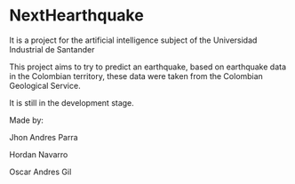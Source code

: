 # NextHearthquake
It is a project for the artificial intelligence subject of the Universidad Industrial de Santander

This project aims to try to predict an earthquake, based on earthquake data in the Colombian territory, these data were taken from the Colombian Geological Service.

It is still in the development stage.


Made by:

Jhon Andres Parra

Hordan Navarro

Oscar Andres Gil
